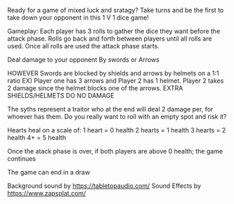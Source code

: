 Ready for a game of mixed luck and sratagy?
Take turns and be the first to take down your opponent in this 1 V 1 dice game!

Gameplay:
Each player has 3 rolls to gather the dice they want before the attack phase.
Rolls go back and forth between players until all rolls are used.
Once all rolls are used the attack phase starts.

Deal damage to your opponent By swords or Arrows

HOWEVER Swords are blocked by shields and arrows by helmets on a 1:1 ratio
EX) Player one has 3 arrows and Player 2 has 1 helmet. Player 2 takes 2 damage since the helmet blocks one of the arrows.
EXTRA SHIELDS/HELMETS DO NO DAMAGE

The syths represent a traitor who at the end will deal 2 damage per, for whoever has them. Do you really want to roll with an empty spot and risk it?

Hearts heal on a scale of:
1 heart = 0 health
2 hearts = 1 health
3 hearts = 2 health
4+ = 5 health

Once the atack phase is over, if both players are above 0 health; the game continues

The game can end in a draw

Background sound by https://tabletopaudio.com/
Sound Effects by https://www.zapsplat.com/
